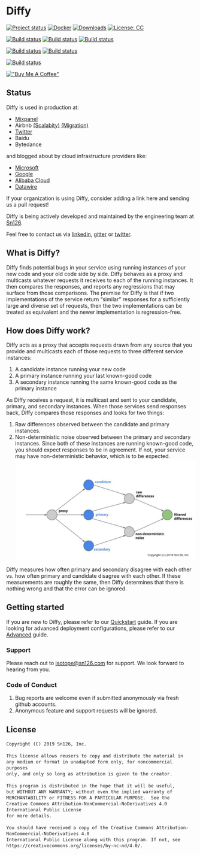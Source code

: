 # Diffy
[![Project status](https://img.shields.io/badge/status-active-brightgreen.svg)](#status)
[![Docker](https://img.shields.io/docker/pulls/diffy/diffy)](https://hub.docker.com/r/diffy/diffy)
[![Downloads](https://img.shields.io/github/downloads/opendiffy/diffy/total.svg)](https://github.com/opendiffy/diffy/releases/latest)
[![License: CC](https://img.shields.io/badge/License-CC%20BY%20NC%20ND-blue.svg)](https://creativecommons.org/licenses/by-nc-nd/4.0/legalcode)

[![Build status](https://github.com/opendiffy/diffy/actions/workflows/maven_macos_12.yml/badge.svg
)](https://github.com/opendiffy/diffy/actions/workflows/maven_macos_12.yml)
[![Build status](https://github.com/opendiffy/diffy/actions/workflows/maven_macos_latest.yml/badge.svg
)](https://github.com/opendiffy/diffy/actions/workflows/maven_macos_latest.yml)
[![Build status](https://github.com/opendiffy/diffy/actions/workflows/maven_macos_10.yml/badge.svg
)](https://github.com/opendiffy/diffy/actions/workflows/maven_macos_10.yml)

[![Build status](https://github.com/opendiffy/diffy/actions/workflows/maven_windows_latest.yml/badge.svg
)](https://github.com/opendiffy/diffy/actions/workflows/maven_windows_latest.yml)
[![Build status](https://github.com/opendiffy/diffy/actions/workflows/maven_windows_2019.yml/badge.svg
)](https://github.com/opendiffy/diffy/actions/workflows/maven_windows_2019.yml)

[![Build status](https://github.com/opendiffy/diffy/actions/workflows/maven.yml/badge.svg
)](https://github.com/opendiffy/diffy/actions/workflows/maven.yml)

[!["Buy Me A Coffee"](https://www.buymeacoffee.com/assets/img/custom_images/orange_img.png)](https://www.buymeacoffee.com/diffy)
## Status

Diffy is used in production at:
* [Mixpanel](https://engineering.mixpanel.com/safely-rewriting-mixpanels-highest-throughput-service-in-golang-mixpanel-engineering-62cd69b5ebdb)
* Airbnb [(Scalabity)](https://www.infoq.com/presentations/airbnb-services-scalability/) [(Migration)](https://www.infoq.com/presentations/airbnb-soa-migration/)
* [Twitter](https://blog.twitter.com/engineering/en_us/a/2015/diffy-testing-services-without-writing-tests.html)
* Baidu
* Bytedance

and blogged about by cloud infrastructure providers like:
* [Microsoft](https://microsoft.github.io/code-with-engineering-playbook/automated-testing/shadow-testing/)
* [Google](https://cloud.google.com/architecture/application-deployment-and-testing-strategies#shadow_test_pattern)
* [Alibaba Cloud](https://www.alibabacloud.com/blog/traffic-management-with-istio-3-traffic-comparison-analysis-based-on-istio_594545)
* [Datawire](https://blog.getambassador.io/next-level-testing-with-an-api-gateway-and-continuous-delivery-9cbb9c4564b5)

If your organization is using Diffy, consider adding a link here and sending us a pull request!

Diffy is being actively developed and maintained by the engineering team at [Sn126](https://www.sn126.com).

Feel free to contact us via [linkedin](https://www.linkedin.com/company/diffy), [gitter](https://gitter.im/opendiffy/diffy) or [twitter](https://twitter.com/diffyproject).

## What is Diffy?

Diffy finds potential bugs in your service using running instances of your new code and your old
code side by side. Diffy behaves as a proxy and multicasts whatever requests it receives to each of
the running instances. It then compares the responses, and reports any regressions that may surface
from those comparisons. The premise for Diffy is that if two implementations of the service return
“similar” responses for a sufficiently large and diverse set of requests, then the two
implementations can be treated as equivalent and the newer implementation is regression-free.

## How does Diffy work?

Diffy acts as a proxy that accepts requests drawn from any source that you provide and multicasts
each of those requests to three different service instances:

1. A candidate instance running your new code
2. A primary instance running your last known-good code
3. A secondary instance running the same known-good code as the primary instance

As Diffy receives a request, it is multicast and sent to your candidate, primary, and secondary
instances. When those services send responses back, Diffy compares those responses and looks for two
things:

1. Raw differences observed between the candidate and primary instances.
2. Non-deterministic noise observed between the primary and secondary instances. Since both of these
   instances are running known-good code, you should expect responses to be in agreement. If not,
   your service may have non-deterministic behavior, which is to be expected.
![Diffy Topology](/images/diffy_topology.png)

Diffy measures how often primary and secondary disagree with each other vs. how often primary and
candidate disagree with each other. If these measurements are roughly the same, then Diffy
determines that there is nothing wrong and that the error can be ignored.

## Getting started

If you are new to Diffy, please refer to our [Quickstart](/QUICKSTART.md) guide.
If you are looking for advanced deployment configurations, please refer to our [Advanced](/ADVANCED.md) guide.

### Support
Please reach out to isotope@sn126.com for support. We look forward to hearing from you.

### Code of Conduct
1. Bug reports are welcome even if submitted anonymously via fresh github accounts.
2. Anonymous feature and support requests will be ignored.

## License

    Copyright (C) 2019 Sn126, Inc.

    This license allows reusers to copy and distribute the material in 
    any medium or format in unadapted form only, for noncommercial purposes 
    only, and only so long as attribution is given to the creator. 

    This program is distributed in the hope that it will be useful,
    but WITHOUT ANY WARRANTY; without even the implied warranty of
    MERCHANTABILITY or FITNESS FOR A PARTICULAR PURPOSE.  See the
    Creative Commons Attribution-NonCommercial-NoDerivatives 4.0 International Public License
    for more details.

    You should have received a copy of the Creative Commons Attribution-NonCommercial-NoDerivatives 4.0
    International Public License along with this program. If not, see 
    https://creativecommons.org/licenses/by-nc-nd/4.0/.
